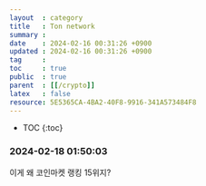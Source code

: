 ```yaml
---
layout  : category 
title   : Ton network
summary : 
date    : 2024-02-16 00:31:26 +0900
updated : 2024-02-16 00:31:26 +0900
tag     : 
toc     : true
public  : true
parent  : [[/crypto]]
latex   : false
resource: 5E5365CA-4BA2-40F8-9916-341A573484F8
---
```

* TOC
{:toc}

 
### 2024-02-18 01:50:03
이게 왜 코인마켓 랭킹 15위지?
